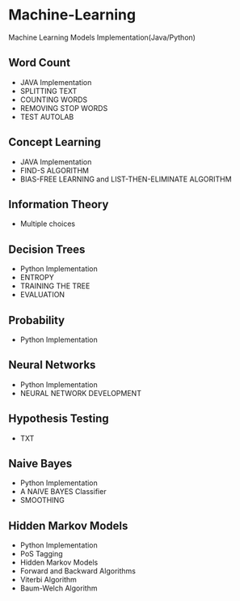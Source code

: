 # Machine-Learning
Machine Learning Models Implementation(Java/Python)

## Word Count
  - JAVA Implementation
  - SPLITTING TEXT
  - COUNTING WORDS
  - REMOVING STOP WORDS
  - TEST AUTOLAB

## Concept Learning
  - JAVA Implementation
  - FIND-S ALGORITHM
  - BIAS-FREE LEARNING and LIST-THEN-ELIMINATE ALGORITHM

## Information Theory
  - Multiple choices

## Decision Trees
  - Python Implementation
  - ENTROPY
  - TRAINING THE TREE
  - EVALUATION

## Probability
  - Python Implementation

## Neural Networks
  - Python Implementation
  - NEURAL NETWORK DEVELOPMENT

## Hypothesis Testing
  - TXT

## Naive Bayes
  - Python Implementation
  - A NAIVE BAYES Classifier
  - SMOOTHING
  
## Hidden Markov Models
  - Python Implementation
  - PoS Tagging
  - Hidden Markov Models
  - Forward and Backward Algorithms
  - Viterbi Algorithm
  - Baum-Welch Algorithm
